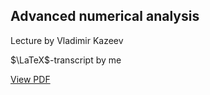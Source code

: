 ## Advanced numerical analysis

Lecture by Vladimir Kazeev

$\LaTeX$-transcript by me

[View PDF](https://github.com/fettinger-m/numerical-math-notes/num.pdf)
